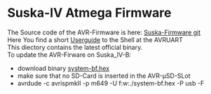 # Suska-IV Atmega Firmware

The Source code of the AVR-Firmware is here: [Suska-Firmware git](https://github.com/umatthe/suska-firmware)<br>
Here You find a short [Userguide](https://github.com/umatthe/suska-firmware/blob/master/suska/doc/userguide.txt) to the Shell at the AVRUART<br>
This diectory contains the latest official binary.<br>
To update the AVR-Firware on Suska_IV-B:
- download binary [system-bf.hex](system-bf.hex)
- make sure that no SD-Card is inserted in the AVR-µSD-SLot
- avrdude -c avrispmkII -p m649 -U f:w:./system-bf.hex -P usb -F
